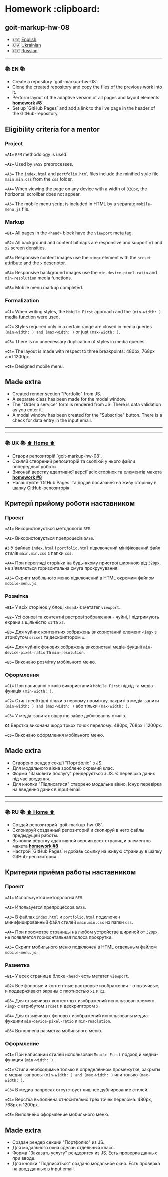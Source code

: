 <h1 id="home">Homework :clipboard:</h1>

## goit-markup-hw-08


* 🇺🇸 [English](#en)
* 🇺🇦 [Ukrainian](#uk)
* 🇷🇺 [Russian](#ru)

--- 

<h3 id="en">📚 EN 📚</h3>

<ul>
		<li>Create a repository `goit-markup-hw-08`.</li>
		<li>Clone the created repository and copy the files of the previous work into it.</li>
    <li>Perform layout of the adaptive version of all pages and layout elements <a href="https://www.figma.com/file/oTYBECAN79dXy19hzWObO4/Web-Studio-(Version-2.1)?node-id=1%3A3330"><b>homework #8</b></a></li>
		<li>Set up `GitHub Pages` and add a link to the live page in the header of the GitHub-repository.</li>
	</ul>

## Eligibility criteria for a mentor

### Project

**`«A1»`** `BEM` methodology is used.

**`«A2»`** Used by `SASS` preprocesses.

**`«A3»`** The `index.html` and `portfolio.html` files include the minified style file `main.min.css` from the `css` folder.

**`«A4»`** When viewing the page on any device with a width of `320px`, the horizontal scrollbar does not appear.

**`«A5»`** The mobile menu script is included in HTML by a separate `mobile-menu.js` file.

### Markup

**`«B1»`** All pages in the `<head>` block have the `viewport` meta tag.

**`«B2»`** All background and content bitmaps are responsive and support `x1` and `x2` screen densities.

**`«B3»`** Responsive content images use the `<img>` element with the `srcset` attribute and the `x` descriptor.

**`«B4»`** Responsive background images use the `min-device-pixel-ratio` and `min-resolution` media functions.

**`«B5»`** Mobile menu markup completed.

### Formalization

**`«C1»`** When writing styles, the `Mobile First` approach and the `(min-width: )` media function were used.

**`«C2»`** Styles required only in a certain range are closed in media queries `(min-width: ) and (max-width: )` or just `(max-width: )`.

**`«C3»`** There is no unnecessary duplication of styles in media queries.

**`«C4»`** The layout is made with respect to three breakpoints: 480px, 768px and 1200px.

**`«C5»`** Designed mobile menu.

## Made extra

<ul>
		<li>Created render section "Portfolio" from JS.</li>
		<li>A separate class has been made for the modal window.</li>
    <li>The "Order a service" form is rendered from JS. There is data validation as you enter it.</li>
		<li>A modal window has been created for the "Subscribe" button. There is a check for data entry in the input email.</li>
	</ul>

---
---

<h3 id="uk">📚 UK 📚 <a href="#home">⬆ Home ⬆</a></h3> 			

<ul>
  <li>Створи репозиторій `goit-markup-hw-08`.</li>
  <li>Схиляй створений репозиторій та скопіюй у нього файли попередньої роботи.</li>
 <li>Виконай верстку адаптивної версії всіх сторінок та елементів макета <a href="https://www.figma.com/file/oTYBECAN79dXy19hzWObO4/Web-Studio-(Version-2.1)?node-id=1%3A3330"> <b>homework #8</b></a></li>
  <li>Налаштуйте `GitHub Pages` та додай посилання на живу сторінку в шапку GitHub-репозиторія.</li>
  </ul>

## Критерії прийому роботи наставником

### Проект

**`«A1»`** Використовується методологія `BEM`.

**`«A2»`** Використовується препроцесів `SASS`.

**``A3``** У файлах `index.html` і `portfolio.html` підключений мініфікований файл стилів `main.min.css` з папки `css`.

**`«A4»`** При перегляді сторінки на будь-якому пристрої шириною від `320px`, не з'являється горизонтальна смуга прокручування.

**`«A5»`** Скрипт мобільного меню підключений в HTML окремим файлом `mobile-menu.js`.

### Розмітка

**`«B1»`** У всіх сторінок у блоці `<head>` є метатег `viewport`.

**`«B2»`** Усі фонові та контентні растрові зображення - чуйні, і підтримують екрани з щільністю `x1` та `x2`.

**`«B3»`** Для чуйних контентних зображень використаний елемент `<img>` з атрибутом `srcset` та дескриптором `x`.

**`«B4»`** Для чуйних фонових зображень використані медіа-фукцнії `min-device-pixel-ratio` та `min-resolution`.

**`«B5»`** Виконано розмітку мобільного меню.

### Оформлення

**`«C1»`** При написанні стилів використаний `Mobile First` підхід та медіа-функція `(min-width: )`.

**`«C2»`** Стилі необхідні тільки в певному проміжку, закриті в медіа-запити `(min-width: ) and (max-width: )` або тільки `(max-width: )`.

**`«C3»`** У медіа-запитах відсутнє зайве дублювання стилів.

**``C4``** Верстка виконана щодо трьох точок перелому: 480px, 768px і 1200px.

**`«C5»`** Виконано оформлення мобільного меню.
</details>

## Made extra

<ul>
  <li>Створено рендер секції "Портфоліо" з JS.</li>
  <li>Для модального вікна зроблено окремий клас.</li>
 <li>Форма "Замовити послугу" рендерується з JS. Є перевірка даних під час введення.</li>
  <li>Для кнопки "Підписатися" створено модальне вікно. Існує перевірка на введення даних в input email.</li>
  </ul>

---
---

<h3 id="ru">📚 RU 📚 <a href="#home">⬆ Home ⬆</a></h3> 

<ul>
		<li>Создай репозиторий `goit-markup-hw-08`.</li>
		<li>Склонируй созданный репозиторий и скопируй в него файлы предыдущей работы.</li>
    <li>Выполни вёрстку адаптивной версии всех страниц и элементов макета <a href="https://www.figma.com/file/oTYBECAN79dXy19hzWObO4/Web-Studio-(Version-2.1)?node-id=1%3A3330"><b>homework #8</b></a></li>
		<li>Настрой `GitHub Pages` и добавь ссылку на живую страницу в шапку GitHub-репозитория.</li>
	</ul>

## Критерии приёма работы наставником

### Проект

**`«A1»`** Используется методология `BEM`.

**`«A2»`** Ипользуется препроцессов `SASS`.

**`«A3»`** В файлах `index.html` и `portfolio.html` подключен минифицированный файл стилей `main.min.css` из папки `css`.

**`«A4»`** При просмотре страницы на любом устройстве шириной от `320px`, не появляется горизонтальная полоса прокрутки.

**`«A5»`** Скрипт мобильного меню подключен в HTML отдельным файлом `mobile-menu.js`.

### Разметка

**`«B1»`** У всех страниц в блоке `<head>` есть метатег `viewport`.

**`«B2»`** Все фоновые и контентные растровые изображения - отзывчивые, и поддерживают экраны с плотностью `x1` и `x2`.

**`«B3»`** Для отзывчивых контентных изображений использован элемент `<img>` с атрибутом `srcset` и дескриптором `x`.

**`«B4»`** Для отзывчивых фоновых изображений использованы медиа-фукцнии `min-device-pixel-ratio` и `min-resolution`.

**`«B5»`** Выполнена разметка мобильного меню.

### Оформление

**`«C1»`** При написании стилей использован `Mobile First` подход и медиа-функция `(min-width: )`.

**`«C2»`** Стили необходимые только в определённом промежутке, закрыты в медиа-запросы `(min-width: ) and (max-width: )` или только `(max-width: )`.

**`«C3»`** В медиа-запросах отсутствует лишнее дублирование стилей.

**`«C4»`** Вёрстка выполнена относительно трёх точек перелома: 480px, 768px и 1200px.

**`«C5»`** Выполнено оформление мобильного меню.
</details>

## Made extra 

<ul>
		<li>Создан рендер секции "Портфолио" из JS.</li>
		<li>Для модального окна сделан отдельный класс.</li>
    <li>Форма "Заказать услугу" рендерится из JS. Есть проверка данных при вводе.</li>
		<li>Для кнопки "Подписаться" создано модальное окно. Есть проверка на ввод данных в input email.</li>
	</ul>
